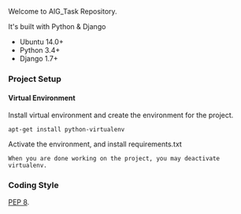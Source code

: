 Welcome to AIG_Task Repository.

It's built with Python & Django
* Ubuntu 14.0+
* Python 3.4+
* Django 1.7+

### Project Setup
#### Virtual Environment

Install virtual environment and create the environment for the project.

```
apt-get install python-virtualenv
```

Activate the environment, and install requirements.txt

```
When you are done working on the project, you may deactivate virtualenv.
```

### Coding Style
[PEP 8](https://www.python.org/dev/peps/pep-0008/).
